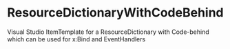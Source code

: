 # ResourceDictionaryWithCodeBehind
Visual Studio ItemTemplate for a ResourceDictionary with Code-behind which can be used for x:Bind and EventHandlers



